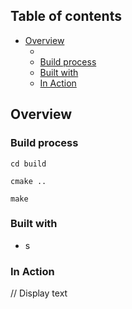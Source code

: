 ## Table of contents

- [Overview](#overview)
  - [](#)
  - [Build process](#build-process)
  - [Built with](#built-with)
  - [In Action](#in-action)

## Overview
### 
           
    
### Build process
```
cd build

cmake ..

make

```

### Built with

- s

### In Action

// Display text

```


```